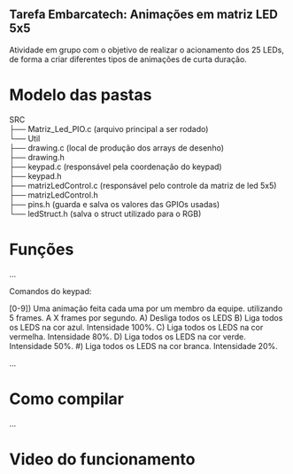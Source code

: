 ## Tarefa Embarcatech: Animações em matriz LED 5x5

Atividade em grupo com o objetivo de realizar o acionamento dos 25 LEDs, de forma a criar diferentes tipos de animações de curta duração.

# Modelo das pastas

SRC  
├── Matriz_Led_PIO.c (arquivo principal a ser rodado)  
└── Util  
    ├── drawing.c (local de produção dos arrays de desenho)  
    ├── drawing.h  
    ├── keypad.c (responsável pela coordenação do keypad)  
    ├── keypad.h  
    ├── matrizLedControl.c (responsável pelo controle da matriz de led 5x5)  
    ├── matrizLedControl.h  
    ├── pins.h (guarda e salva os valores das GPIOs usadas)  
    └── ledStruct.h (salva o struct utilizado para o RGB)  

# Funções

...

Comandos do keypad:

[0-9]) Uma animação feita cada uma por um membro da equipe. utilizando 5 frames. A X frames por segundo.
A) Desliga todos os LEDS
B) Liga todos os LEDS na cor azul. Intensidade 100%.
C) Liga todos os LEDS na cor vermelha. Intensidade 80%.
D) Liga todos os LEDS na cor verde. Intensidade 50%.
#) Liga todos os LEDS na cor branca. Intensidade 20%.

...

# Como compilar

...

# Video do funcionamento